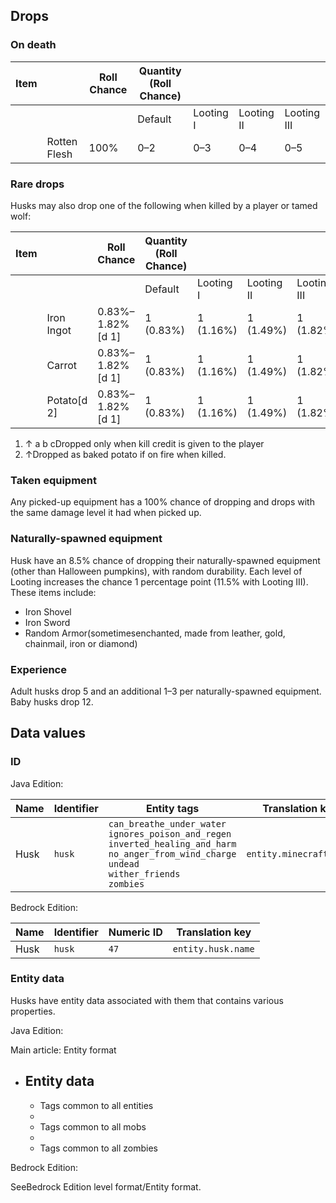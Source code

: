 ## Drops
### On death
| Item |              | Roll Chance | Quantity (Roll Chance) |           |            |             |
|------|--------------|-------------|------------------------|-----------|------------|-------------|
|      |              |             | Default                | Looting I | Looting II | Looting III |
|      | Rotten Flesh | 100%        | 0–2                    | 0–3       | 0–4        | 0–5         |

### Rare drops
Husks may also drop one of the following when killed by a player or tamed wolf:

| Item |             | Roll Chance      | Quantity (Roll Chance) |           |            |             |
|------|-------------|------------------|------------------------|-----------|------------|-------------|
|      |             |                  | Default                | Looting I | Looting II | Looting III |
|      | Iron Ingot  | 0.83%–1.82%[d 1] | 1 (0.83%)              | 1 (1.16%) | 1 (1.49%)  | 1 (1.82%)   |
|      | Carrot      | 0.83%–1.82%[d 1] | 1 (0.83%)              | 1 (1.16%) | 1 (1.49%)  | 1 (1.82%)   |
|      | Potato[d 2] | 0.83%–1.82%[d 1] | 1 (0.83%)              | 1 (1.16%) | 1 (1.49%)  | 1 (1.82%)   |

1. ↑ a b cDropped only when kill credit is given to the player
2. ↑Dropped as baked potato if on fire when killed.

### Taken equipment
Any picked-up equipment has a 100% chance of dropping and drops with the same damage level it had when picked up.

### Naturally-spawned equipment
Husk have an 8.5% chance of dropping their naturally-spawned equipment (other than Halloween pumpkins), with random durability. Each level of Looting increases the chance 1 percentage point (11.5% with Looting III). These items include:

- Iron Shovel
- Iron Sword
- Random Armor(sometimesenchanted, made from leather, gold, chainmail, iron or diamond)

### Experience
Adult husks drop 5 and an additional 1–3 per naturally-spawned equipment. Baby husks drop 12.

## Data values
### ID
Java Edition:

| Name | Identifier | Entity tags                                                                                                                                                              | Translation key         |
|------|------------|--------------------------------------------------------------------------------------------------------------------------------------------------------------------------|-------------------------|
| Husk | `husk`     | `can_breathe_under_water`<br/>`ignores_poison_and_regen`<br/>`inverted_healing_and_harm`<br/>`no_anger_from_wind_charge`<br/>`undead`<br/>`wither_friends`<br/>`zombies` | `entity.minecraft.husk` |

Bedrock Edition:

| Name | Identifier | Numeric ID | Translation key    |
|------|------------|------------|--------------------|
| Husk | `husk`     | `47`       | `entity.husk.name` |

### Entity data
Husks have entity data associated with them that contains various properties.

Java Edition:

Main article: Entity format
- Entity data
	- 
	- Tags common to all entities
	- 
	- Tags common to all mobs
	- 
	- Tags common to all zombies

Bedrock Edition:

SeeBedrock Edition level format/Entity format.

